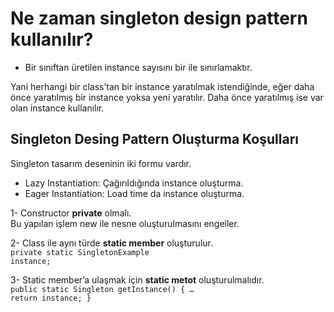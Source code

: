 Ne zaman singleton design pattern kullanılır?
============================

- Bir sınıftan üretilen instance sayısını bir ile sınırlamaktır. 

Yani herhangi bir class’tan bir instance yaratılmak istendiğinde, eğer daha önce yaratılmış bir instance yoksa yeni yaratılır. 
Daha önce yaratılmış ise var olan instance kullanılır.

Singleton Desing Pattern Oluşturma Koşulları
--------------------------------------------

Singleton tasarım deseninin iki formu vardır.

- Lazy Instantiation: Çağırıldığında instance oluşturma.
- Eager Instantiation: Load time da instance oluşturma.  

1- Constructor **private** olmalı.<br>
Bu yapılan işlem new ile nesne oluşturulmasını engeller.

2- Class ile aynı türde **static member** oluşturulur.<br>
<code>private static SingletonExample instance;</code>

3- Static member’a ulaşmak için **static metot** oluşturulmalıdır.<br>
<code>public static Singleton getInstance() { … return instance; }</code>
